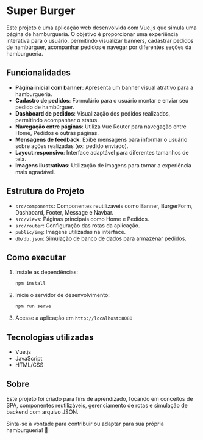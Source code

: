 
# Super Burger

Este projeto é uma aplicação web desenvolvida com Vue.js que simula uma página de hamburgueria. O objetivo é proporcionar uma experiência interativa para o usuário, permitindo visualizar banners, cadastrar pedidos de hambúrguer, acompanhar pedidos e navegar por diferentes seções da hamburgueria.

## Funcionalidades

- **Página inicial com banner**: Apresenta um banner visual atrativo para a hamburgueria.
- **Cadastro de pedidos**: Formulário para o usuário montar e enviar seu pedido de hambúrguer.
- **Dashboard de pedidos**: Visualização dos pedidos realizados, permitindo acompanhar o status.
- **Navegação entre páginas**: Utiliza Vue Router para navegação entre Home, Pedidos e outras páginas.
- **Mensagens de feedback**: Exibe mensagens para informar o usuário sobre ações realizadas (ex: pedido enviado).
- **Layout responsivo**: Interface adaptável para diferentes tamanhos de tela.
- **Imagens ilustrativas**: Utilização de imagens para tornar a experiência mais agradável.

## Estrutura do Projeto

- `src/components`: Componentes reutilizáveis como Banner, BurgerForm, Dashboard, Footer, Message e Navbar.
- `src/views`: Páginas principais como Home e Pedidos.
- `src/router`: Configuração das rotas da aplicação.
- `public/img`: Imagens utilizadas na interface.
- `db/db.json`: Simulação de banco de dados para armazenar pedidos.

## Como executar

1. Instale as dependências:
	```bash
	npm install
	```
2. Inicie o servidor de desenvolvimento:
	```bash
	npm run serve
	```
3. Acesse a aplicação em `http://localhost:8080`

## Tecnologias utilizadas

- Vue.js
- JavaScript
- HTML/CSS

## Sobre

Este projeto foi criado para fins de aprendizado, focando em conceitos de SPA, componentes reutilizáveis, gerenciamento de rotas e simulação de backend com arquivo JSON.

Sinta-se à vontade para contribuir ou adaptar para sua própria hamburgueria! 🍔
